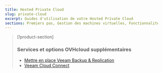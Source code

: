 ```yaml
---
title: Hosted Private Cloud
slug: private-cloud
excerpt: Guides d'utilisation de votre Hosted Private Cloud
sections: Premiers pas, Gestion des machines virtuelles, Fonctionnalités OVH, NSX, Fonctionnalités VMware vSphere, Outils de migration des Machines Virtuelles, Zerto, vRops, Informations Meltdown et Spectre, Services et options OVH, FAQ
---
```


> [!product-section]
>
> ### Services et options OVHcloud supplémentaires
>
> - [Mettre en place Veeam Backup & Replication](https://docs.ovh.com/fr/storage/veeam-backup-replication/)
> - [Veeam Cloud Connect](https://docs.ovh.com/fr/storage/veeam-cloud-connect/)
>